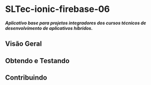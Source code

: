 # SLTec-ionic-firebase-06 

__*Aplicativo base para projetos integradores dos cursos técnicos de desenvolvimento de aplicativos híbridos.*__  

## Visão Geral

## Obtendo e Testando

## Contribuindo